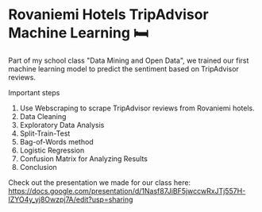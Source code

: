 # Rovaniemi Hotels TripAdvisor Machine Learning 🛏️
Part of my school class "Data Mining and Open Data", we trained our first machine learning model to predict the sentiment based on TripAdvisor reviews.

Important steps
1. Use Webscraping to scrape TripAdvisor reviews from Rovaniemi hotels.
2. Data Cleaning
3. Exploratory Data Analysis
4. Split-Train-Test
5. Bag-of-Words method
6. Logistic Regression
7. Confusion Matrix for Analyzing Results
8. Conclusion

Check out the presentation we made for our class here: https://docs.google.com/presentation/d/1Nasf87JiBF5jwccwRxJTj557H-IZYO4y_yj8Owzpj7A/edit?usp=sharing 
